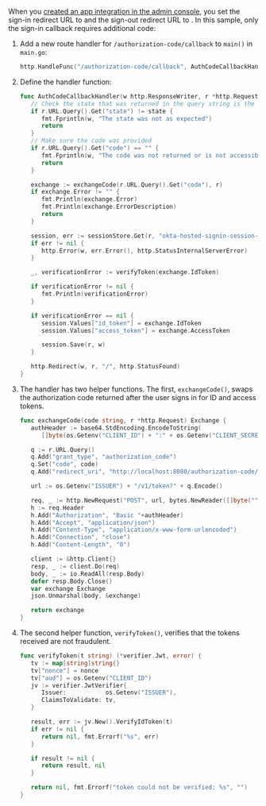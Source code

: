 When you [created an app integration in the admin console](#create-an-app-integration-in-the-admin-console), you set the sign-in redirect URL to <StackSnippet snippet="signinredirecturi" inline /> and the sign-out redirect URL to <StackSnippet snippet="signoutredirecturi" inline />. In this sample, only the sign-in callback requires additional code:

1. Add a new route handler for `/authorization-code/callback` to `main()` in `main.go`:

   ```go
   http.HandleFunc("/authorization-code/callback", AuthCodeCallbackHandler)
   ```

1. Define the handler function:

   ```go
   func AuthCodeCallbackHandler(w http.ResponseWriter, r *http.Request) {
      // Check the state that was returned in the query string is the same as the above state
      if r.URL.Query().Get("state") != state {
         fmt.Fprintln(w, "The state was not as expected")
         return
      }
      // Make sure the code was provided
      if r.URL.Query().Get("code") == "" {
         fmt.Fprintln(w, "The code was not returned or is not accessible")
         return
      }

      exchange := exchangeCode(r.URL.Query().Get("code"), r)
      if exchange.Error != "" {
         fmt.Println(exchange.Error)
         fmt.Println(exchange.ErrorDescription)
         return
      }

      session, err := sessionStore.Get(r, "okta-hosted-signin-session-store")
      if err != nil {
         http.Error(w, err.Error(), http.StatusInternalServerError)
      }

      _, verificationError := verifyToken(exchange.IdToken)

      if verificationError != nil {
         fmt.Println(verificationError)
      }

      if verificationError == nil {
         session.Values["id_token"] = exchange.IdToken
         session.Values["access_token"] = exchange.AccessToken

         session.Save(r, w)
      }

      http.Redirect(w, r, "/", http.StatusFound)
   }
   ```

1. The handler has two helper functions. The first, `exchangeCode()`, swaps the authorization code returned after the user signs in for ID and access tokens.

   ```go
   func exchangeCode(code string, r *http.Request) Exchange {
      authHeader := base64.StdEncoding.EncodeToString(
         []byte(os.Getenv("CLIENT_ID") + ":" + os.Getenv("CLIENT_SECRET")))

      q := r.URL.Query()
      q.Add("grant_type", "authorization_code")
      q.Set("code", code)
      q.Add("redirect_uri", "http://localhost:8080/authorization-code/callback")

      url := os.Getenv("ISSUER") + "/v1/token?" + q.Encode()

      req, _ := http.NewRequest("POST", url, bytes.NewReader([]byte("")))
      h := req.Header
      h.Add("Authorization", "Basic "+authHeader)
      h.Add("Accept", "application/json")
      h.Add("Content-Type", "application/x-www-form-urlencoded")
      h.Add("Connection", "close")
      h.Add("Content-Length", "0")

      client := &http.Client{}
      resp, _ := client.Do(req)
      body, _ := io.ReadAll(resp.Body)
      defer resp.Body.Close()
      var exchange Exchange
      json.Unmarshal(body, &exchange)

      return exchange
   }
   ```

1. The second helper function, `verifyToken()`, verifies that the tokens received are not fraudulent.

   ```go
   func verifyToken(t string) (*verifier.Jwt, error) {
      tv := map[string]string{}
      tv["nonce"] = nonce
      tv["aud"] = os.Getenv("CLIENT_ID")
      jv := verifier.JwtVerifier{
         Issuer:           os.Getenv("ISSUER"),
         ClaimsToValidate: tv,
      }

      result, err := jv.New().VerifyIdToken(t)
      if err != nil {
         return nil, fmt.Errorf("%s", err)
      }

      if result != nil {
         return result, nil
      }

      return nil, fmt.Errorf("token could not be verified: %s", "")
   }
   ```
